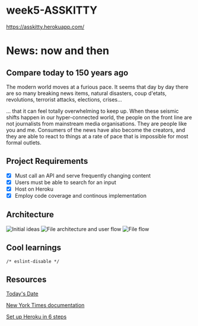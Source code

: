 # week5-ASSKITTY
https://asskitty.herokuapp.com/

# News: now and then

## Compare today to 150 years ago
The modern world moves at a furious pace. It seems that day by day there are so many breaking news items, natural disasters, coup d'etats, revolutions, terrorist attacks, elections, crises...

... that it can feel totally overwhelming to keep up. When these seismic shifts happen in our hyper-connected world, the people on the front line are not journalists from mainstream media organisations. They are people like you and me. Consumers of the news have also become the creators, and they are able to react to things at a rate of pace that is impossible for most formal outlets.

## Project Requirements
- [x] Must call an API and serve frequently changing content
- [x] Users must be able to search for an input
- [x] Host on Heroku
- [x] Employ code coverage and continous implementation

## Architecture
![Initial ideas](https://files.gitter.im/foundersandcoders/Asskitty/LLrc/image.png)
![File architecture and user flow](https://files.gitter.im/foundersandcoders/Asskitty/rvr0/image.png)
![File flow](https://files.gitter.im/foundersandcoders/Asskitty/pYYe/image.png)

## Cool learnings
`/* eslint-disable */`

## Resources
[Today's Date](https://stackoverflow.com/questions/1531093/how-do-i-get-the-current-date-in-javascript)

[New York Times documentation](https://developer.nytimes.com/)

[Set up Heroku in 6 steps](https://drublic.de/blog/how-to-set-up-herokuapp/)
